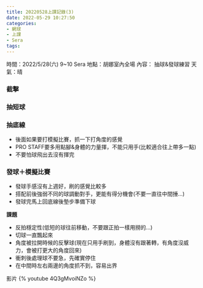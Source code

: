 ```yaml
---
title: 20220528上課記錄(3)
date: 2022-05-29 10:27:50
categories: 
- 網球
- 上課
- Sera
tags:
---
```


時間：2022/5/28(六) 9~10 Sera
地點：胡娜室內全場
內容： 抽球&發球練習
天氣：晴


### 截擊
### 抽短球

### 抽底線
- 後面如果要打模擬比賽，抓一下打角度的感覺
- PRO STAFF要多用點腳&身體的力量揮，不能只用手(比較適合往上帶多一點)
- 不要怕球飛出去沒有揮完

### 發球＋模擬比賽
- 發球手感沒有上週好，刷的感覺比較多
- 搭配前後強弱不同的球調動對手，更能有得分機會(不要一直往中間捶...)
- 發球完馬上回底線後墊步準備下球
 
**課題**
- 反拍穩定性(低短的球往前移動，不要跟正拍一樣用撈的...)
- 切球一直飄起來
- 角度被拉開時候的反擊球(現在只用手刷到，身體沒有跟著轉，有角度沒威力，會被打更大的角度回來)
- 衝刺後處理球不要急，先確實停住
- 在中間時左右兩邊的角度抓不到，容易出界

影片
{% youtube 4Q3gMvoiNZo %}
